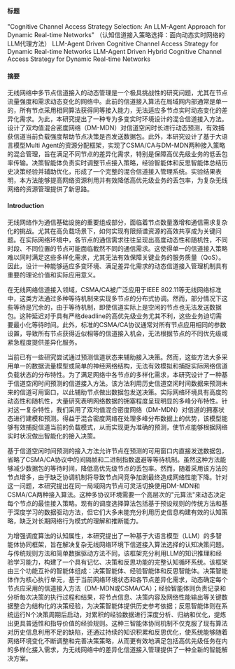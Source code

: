 #### 标题
"Cognitive Channel Access Strategy Selection: An LLM-Agent Approach for Dynamic Real-time Networks"
（认知信道接入策略选择：面向动态实时网络的LLM代理方法）
LLM-Agent Driven Cognitive Channel Access Strategy for Dynamic Real-time Networks
LLM-Agent Driven Hybrid Cognitive Channel Access Strategy for Dynamic Real-time Networks

#### 摘要
无线网络中多节点信道接入的动态管理是一个极具挑战性的研究问题，尤其在节点流量强度和需求动态变化的网络中。此前的信道接入算法在局域网内部通常是单一的，所有节点采用相同算法获得同等接入能力，无法适应多节点实时动态变化的差异化需求。为此，本研究提出了一种专为多变实时环境设计的混合信道接入方法。设计了双均值混合密度网络（DM-MDN）对信道空闲时长进行动态预测，有效捕获信道当前负载强度帮助节点决策是否发送数据包。此外，本研究设计了基于大语言模型Multi Agent的资源分配框架，实现了CSMA/CA与DM-MDN两种接入策略的混合管理，旨在满足不同节点的差异化需求，特别是保障高优先级业务的低丢包率传输。决策智能体负责实时调整节点接入策略，经验智能体和反思智能体总结历史决策经验并辅助优化，形成了一个完整的混合信道接入管理系统。实验结果表明，本方法能够提高网络资源利用并有效降低高优先级业务的丢包率，为复杂无线网络的资源管理提供了新思路。

#### Introduction
无线网络作为通信基础设施的重要组成部分，面临着节点数量激增和通信需求复杂化的挑战。尤其在高负载场景下，如何实现有限频谱资源的高效共享成为关键问题。在实际网络环境中，各节点的通信需求往往呈现出高度动态性和随机性，不同时段、不同位置的节点可能面临截然不同的通信需求。这使得单一的信道接入策略难以同时满足这些多样化需求，尤其无法有效保障关键业务的服务质量（QoS）。因此，设计一种能够适应多变环境、满足差异化需求的动态信道接入管理机制具有重要的理论价值和实际应用意义。

在无线网络信道接入领域，CSMA/CA被广泛应用于IEEE 802.11等无线网络标准中，这类方法通过多种等待机制来实现多节点的分布式协调。然而，部分情况下这些等待是冗余的，由于等待机制，即使信道实际上是空闲的节点也无法发送数据包。这种延迟对于具有严格deadline的高优先级业务尤其不利，这些业务迫切需要最小化等待时间。此外，标准的CSMA/CA协议通常对所有节点应用相同的参数设置，导致所有节点获得近似相等的信道接入机会，无法根据节点的不同优先级或紧急程度提供差异化服务。

当前已有一些研究尝试通过预测信道状态来辅助接入决策。然而，这些方法大多采用单一的数据流量模型或简单的神经网络结构，无法有效模拟和捕捉实际网络信道负载状态的分布特性。为了满足网络中各节点的多样化需求，本研究设计了一种基于信道空闲时间预测的信道接入方法。该方法利用历史信道空闲时间数据来预测未来的信道可用窗口，以此辅助节点做出数据包发送决策。实际网络环境具有高度的动态性和随机性，大量研究表明网络数据的拥塞程度呈现明显的多峰分布特性。针对这一复杂特性，我们采用了双均值混合密度网络（DM-MDN）对信道的拥塞状态进行建模和预测。得益于混合密度网络在处理多峰分布数据上的优势，该模型能够有效捕捉信道当前的负载模式，从而实现更为准确的预测，使节点能够根据网络实时状况做出智能化的接入决策。

基于信道空闲时间预测的接入方法允许节点在预测的可用窗口内直接发送数据包，省略了CSMA/CA协议中的间隔帧和二进制指数退避等等待机制。虽然这种方法能够减少数据包的等待时间，降低高优先级节点的丢包率。然而，随着采用该方法的节点增多，由于缺乏协调机制将导致节点间竞争加剧最终造成网络性能下降。针对这一问题，本研究提出在同一局域网内节点可灵活切换使用DM-MDN和CSMA/CA两种接入算法。这种多协议环境需要一个高层次的"元算法"来动态决定每个节点的最佳接入策略。现有的调度选择算法包括基于预设规则的传统方法和基于深度学习的数据驱动方法，但它们大多未能充分利用历史信息构建有效的认知策略，缺乏对长期网络行为模式的理解和推断能力。

为增强调度算法的认知属性，本研究提出了一种基于大语言模型（LLM）的多智能体协同框架，旨在解决复杂无线网络环境下信道接入算法选择的认知决策问题。与传统规则方法和简单数据驱动方法不同，该框架充分利用LLM的知识推理和经验学习能力，构建了一个具有记忆、决策和反思功能的完整认知循环系统。该框架由三个功能互补的智能体组成：决策智能体、经验智能体和反思智能体。决策智能体作为核心执行单元，基于当前网络环境状态和各节点差异化需求，动态确定每个节点应采用的信道接入方法（DM-MDN或CSMA/CA）；经验智能体则负责记录和分析每次决策的执行过程和结果，将节点信息、决策内容及网络性能输出等关键数据整合为结构化的决策经验，为决策智能体提供历史参考依据；反思智能体则在系统运行N个决策周期后启动，对累积的经验数据进行深度分析、归纳和优化，提炼出更具普适性和指导价值的经验规则。这种三智能体协同机制不仅克服了现有算法对历史信息利用不足的缺陷，还通过持续的知识积累和反思优化，使系统能够随着网络环境变化不断调整和完善决策策略，从而更有效地满足包括高优先级任务在内的多样化接入需求，为无线网络中的差异化信道接入管理提供了一种全新的智能解决方案。

<!-- The main contributions of this paper are as follows:
针对无线网络信道空闲时长呈现的多峰分布特性，提出了双均值混合密度网络(DM-MDN)预测模型，该模型通过混合高斯分布有效捕捉信道状态的复杂变化模式，显著提升了预测准确性；
设计了一种创新的混合信道接入管理框架，打破了传统局域网内所有节点采用单一接入算法的局限，实现了CSMA/CA与基于预测的DM-MDN两种接入策略的动态协同；
构建了基于大语言模型的多智能体协同决策系统，通过决策、经验和反思三类智能体的紧密配合，形成了一个具有认知学习能力的闭环决策框架，使系统能够持续积累经验并不断优化决策策略。

本论文的其余部分组织如下：xxx -->